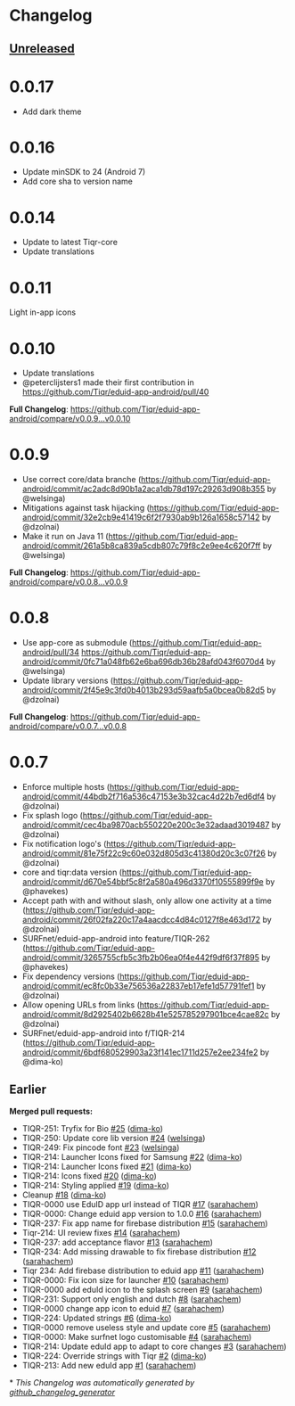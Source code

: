 # Changelog

## [Unreleased](https://github.com/SURFnet/eduid-app-android/tree/HEAD)

# 0.0.17
- Add dark theme

# 0.0.16
- Update minSDK to 24 (Android 7) 
- Add core sha to version name

# 0.0.14
- Update to latest Tiqr-core
- Update translations

# 0.0.11

Light in-app icons

# 0.0.10

* Update translations
* @peterclijsters1 made their first contribution in https://github.com/Tiqr/eduid-app-android/pull/40


**Full Changelog**: https://github.com/Tiqr/eduid-app-android/compare/v0.0.9...v0.0.10

# 0.0.9

* Use correct core/data branche (https://github.com/Tiqr/eduid-app-android/commit/ac2adc8d90b1a2aca1db78d197c29263d908b355 by @welsinga)
* Mitigations against task hijacking (https://github.com/Tiqr/eduid-app-android/commit/32e2cb9e41419c6f2f7930ab9b126a1658c57142 by @dzolnai)
* Make it run on Java 11 (https://github.com/Tiqr/eduid-app-android/commit/261a5b8ca839a5cdb807c79f8c2e9ee4c620f7ff by @welsinga)


**Full Changelog**: https://github.com/Tiqr/eduid-app-android/compare/v0.0.8...v0.0.9

# 0.0.8

* Use app-core as submodule (https://github.com/Tiqr/eduid-app-android/pull/34 https://github.com/Tiqr/eduid-app-android/commit/0fc71a048fb62e6ba696db36b28afd043f6070d4 by @welsinga)
* Update library versions (https://github.com/Tiqr/eduid-app-android/commit/2f45e9c3fd0b4013b293d59aafb5a0bcea0b82d5 by @dzolnai)


**Full Changelog**: https://github.com/Tiqr/eduid-app-android/compare/v0.0.7...v0.0.8

# 0.0.7

* Enforce multiple hosts (https://github.com/Tiqr/eduid-app-android/commit/44bdb2f716a536c47153e3b32cac4d22b7ed6df4 by @dzolnai)
* Fix splash logo (https://github.com/Tiqr/eduid-app-android/commit/cec4ba9870acb550220e200c3e32adaad3019487 by @dzolnai)
* Fix notification logo's (https://github.com/Tiqr/eduid-app-android/commit/81e75f22c9c60e032d805d3c41380d20c3c07f26 by @dzolnai)
* core and tiqr:data version (https://github.com/Tiqr/eduid-app-android/commit/d670e54bbf5c8f2a580a496d3370f10555899f9e by @phavekes)
* Accept path with and without slash, only allow one activity at a time (https://github.com/Tiqr/eduid-app-android/commit/26f02fa220c17a4aacdcc4d84c0127f8e463d172 by @dzolnai)
* SURFnet/eduid-app-android into feature/TIQR-262 (https://github.com/Tiqr/eduid-app-android/commit/3265755cfb5c3fb2b06ea0f4e442f9df6f37f895 by @phavekes)
* Fix dependency versions (https://github.com/Tiqr/eduid-app-android/commit/ec8fc0b33e756536a22837eb17efe1d57791fef1 by @dzolnai)
* Allow opening URLs from links (https://github.com/Tiqr/eduid-app-android/commit/8d2925402b6628b41e525785297901bce4cae82c by @dzolnai)
* SURFnet/eduid-app-android into f/TIQR-214 (https://github.com/Tiqr/eduid-app-android/commit/6bdf680529903a23f141ec1711d257e2ee234fe2 by @dima-ko)

## Earlier

**Merged pull requests:**

- TIQR-251: Tryfix for Bio [\#25](https://github.com/SURFnet/eduid-app-android/pull/25) ([dima-ko](https://github.com/dima-ko))
- TIQR-250: Update core lib version [\#24](https://github.com/SURFnet/eduid-app-android/pull/24) ([welsinga](https://github.com/welsinga))
- TIQR-249: Fix pincode font [\#23](https://github.com/SURFnet/eduid-app-android/pull/23) ([welsinga](https://github.com/welsinga))
- TIQR-214: Launcher Icons fixed for Samsung [\#22](https://github.com/SURFnet/eduid-app-android/pull/22) ([dima-ko](https://github.com/dima-ko))
- TIQR-214: Launcher Icons fixed [\#21](https://github.com/SURFnet/eduid-app-android/pull/21) ([dima-ko](https://github.com/dima-ko))
- TIQR-214: Icons fixed [\#20](https://github.com/SURFnet/eduid-app-android/pull/20) ([dima-ko](https://github.com/dima-ko))
- TIQR-214: Styling applied [\#19](https://github.com/SURFnet/eduid-app-android/pull/19) ([dima-ko](https://github.com/dima-ko))
- Cleanup [\#18](https://github.com/SURFnet/eduid-app-android/pull/18) ([dima-ko](https://github.com/dima-ko))
- TIQR-0000 use EduID app url instead of TIQR [\#17](https://github.com/SURFnet/eduid-app-android/pull/17) ([sarahachem](https://github.com/sarahachem))
- TIQR-0000: Change eduid app version to 1.0.0 [\#16](https://github.com/SURFnet/eduid-app-android/pull/16) ([sarahachem](https://github.com/sarahachem))
- TIQR-237: Fix app name for firebase distribution [\#15](https://github.com/SURFnet/eduid-app-android/pull/15) ([sarahachem](https://github.com/sarahachem))
- Tiqr-214: UI review fixes [\#14](https://github.com/SURFnet/eduid-app-android/pull/14) ([sarahachem](https://github.com/sarahachem))
- TIQR-237: add acceptance flavor [\#13](https://github.com/SURFnet/eduid-app-android/pull/13) ([sarahachem](https://github.com/sarahachem))
- TIQR-234: Add missing drawable to fix firebase distribution [\#12](https://github.com/SURFnet/eduid-app-android/pull/12) ([sarahachem](https://github.com/sarahachem))
- Tiqr 234: Add firebase distribution to eduid app [\#11](https://github.com/SURFnet/eduid-app-android/pull/11) ([sarahachem](https://github.com/sarahachem))
- TIQR-0000: Fix icon size for launcher [\#10](https://github.com/SURFnet/eduid-app-android/pull/10) ([sarahachem](https://github.com/sarahachem))
- TIQR-0000 add eduId icon to the splash screen [\#9](https://github.com/SURFnet/eduid-app-android/pull/9) ([sarahachem](https://github.com/sarahachem))
- TIQR-231: Support only english and dutch  [\#8](https://github.com/SURFnet/eduid-app-android/pull/8) ([sarahachem](https://github.com/sarahachem))
- TIQR-0000 change app icon to eduid [\#7](https://github.com/SURFnet/eduid-app-android/pull/7) ([sarahachem](https://github.com/sarahachem))
- TIQR-224: Updated strings [\#6](https://github.com/SURFnet/eduid-app-android/pull/6) ([dima-ko](https://github.com/dima-ko))
- TIQR-0000 remove useless style and update core [\#5](https://github.com/SURFnet/eduid-app-android/pull/5) ([sarahachem](https://github.com/sarahachem))
- TIQR-0000: Make surfnet logo customisable [\#4](https://github.com/SURFnet/eduid-app-android/pull/4) ([sarahachem](https://github.com/sarahachem))
- TIQR-214: Update eduId app to adapt to core changes [\#3](https://github.com/SURFnet/eduid-app-android/pull/3) ([sarahachem](https://github.com/sarahachem))
- TIQR-224: Override strings with Tiqr [\#2](https://github.com/SURFnet/eduid-app-android/pull/2) ([dima-ko](https://github.com/dima-ko))
- TIQR-213: Add new eduId app [\#1](https://github.com/SURFnet/eduid-app-android/pull/1) ([sarahachem](https://github.com/sarahachem))



\* *This Changelog was automatically generated by [github_changelog_generator](https://github.com/github-changelog-generator/github-changelog-generator)*
